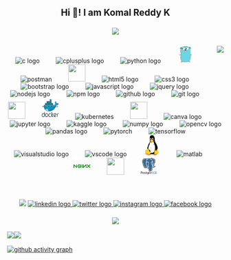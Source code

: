 <h2 align="center">Hi 👋! I am Komal Reddy K </h2> 

###
<p align="center">
<a href="https://github.com/ryo-ma/github-profile-trophy">
  <img width=800 src="https://github-profile-trophy.vercel.app/?username=komalreddy3&column=08"/>
</a>
  
 
</p>


###


<img align="right" height="150" src="https://media.tenor.com/AlUkiGkR2j8AAAAM/new-game-ahagon-umiko-programming.gif"  />

###

<div align="center">
  <img src="https://cdn.jsdelivr.net/gh/devicons/devicon/icons/c/c-original.svg" height="50" alt="c logo"  />
  <img width="30" />
  <img src="https://cdn.jsdelivr.net/gh/devicons/devicon/icons/cplusplus/cplusplus-original.svg" height="50" alt="cplusplus logo"  />
  <img width="30" />
  <img src="https://cdn.jsdelivr.net/gh/devicons/devicon/icons/python/python-original.svg" height="50" alt="python logo"  />
  <img width="30" />
  <img src="https://raw.githubusercontent.com/devicons/devicon/master/icons/go/go-original.svg" alt="go" width="40" height="40"/>
  <img width="30" />
  <img src="https://www.vectorlogo.zone/logos/getpostman/getpostman-icon.svg" alt="postman" width="50" height="50"/>
  <img width="30" />
  <img src='https://cdn.jsdelivr.net/gh/devicons/devicon@latest/icons/opentelemetry/opentelemetry-original.svg' width="40" height="40">
  <img width="30" />
  <img src="https://cdn.jsdelivr.net/gh/devicons/devicon/icons/html5/html5-plain-wordmark.svg" height="50" alt="html5 logo"  />
  <img width="30" />
  <img src="https://cdn.jsdelivr.net/gh/devicons/devicon/icons/css3/css3-plain-wordmark.svg" height="50" alt="css3 logo"  />
  <img width="30" />
  <img src="https://cdn.jsdelivr.net/gh/devicons/devicon/icons/bootstrap/bootstrap-original.svg" height="50" alt="bootstrap logo"  />
  <img width="30" />
  <img src="https://cdn.jsdelivr.net/gh/devicons/devicon/icons/javascript/javascript-original.svg" height="50" alt="javascript logo"  />
  <img width="30" />
  <img src="https://cdn.jsdelivr.net/gh/devicons/devicon/icons/jquery/jquery-original.svg" height="50" alt="jquery logo"  />
  <img width="30" />
  <img src="https://cdn.jsdelivr.net/gh/devicons/devicon/icons/nodejs/nodejs-original.svg" height="50" alt="nodejs logo"  />
  <img width="30" />
  <img src="https://cdn.jsdelivr.net/gh/devicons/devicon/icons/npm/npm-original-wordmark.svg" height="50" alt="npm logo"  />
  <img width="30" />
  <img src="https://cdn.jsdelivr.net/gh/devicons/devicon/icons/github/github-original-wordmark.svg" height="50" alt="github logo"  />
  <img width="30" />
  <img src="https://cdn.jsdelivr.net/gh/devicons/devicon/icons/git/git-original.svg" height="50" alt="git logo"  />
  <img width="30" />
  <img src='https://cdn.jsdelivr.net/gh/devicons/devicon@latest/icons/yaml/yaml-original.svg' width="40" height="40">
  <img width="30" />
  <img src="https://raw.githubusercontent.com/devicons/devicon/master/icons/docker/docker-original-wordmark.svg" alt="docker" width="40" height="50"/>
  <img width="30" />
  <img src="https://www.vectorlogo.zone/logos/kubernetes/kubernetes-icon.svg" alt="kubernetes" width="40" height="40"/>
  <img width="30" />
  <img src='https://cdn.jsdelivr.net/gh/devicons/devicon@latest/icons/helm/helm-original.svg' width="40" height="40">
  <img width="30" />
  <img src="https://cdn.jsdelivr.net/gh/devicons/devicon/icons/canva/canva-original.svg" height="50" alt="canva logo"  />
  <img width="30" />
  <img src="https://cdn.jsdelivr.net/gh/devicons/devicon/icons/jupyter/jupyter-original.svg" height="50" alt="jupyter logo"  />
  <img width="30" />
  <img src="https://cdn.jsdelivr.net/gh/devicons/devicon/icons/kaggle/kaggle-original.svg" height="50" alt="kaggle logo"  />
  <img width="30" />
  <img src="https://cdn.jsdelivr.net/gh/devicons/devicon/icons/numpy/numpy-original.svg" height="50" alt="numpy logo"  />
  <img width="30" />
  <img src="https://cdn.jsdelivr.net/gh/devicons/devicon/icons/opencv/opencv-original.svg" height="50" alt="opencv logo"  />
  <img width="30" />
  <img src="https://cdn.jsdelivr.net/gh/devicons/devicon/icons/pandas/pandas-original.svg" height="50" alt="pandas logo"  />
  <img width="30" />
  <img src="https://www.vectorlogo.zone/logos/pytorch/pytorch-icon.svg" alt="pytorch" width="40" height="50"/>
  <img width="30" />
  <img src="https://www.vectorlogo.zone/logos/tensorflow/tensorflow-icon.svg" alt="tensorflow" width="40" height="40"/>
  <img width="30" />
  <img src="https://cdn.jsdelivr.net/gh/devicons/devicon/icons/visualstudio/visualstudio-plain.svg" height="50" alt="visualstudio logo"  />
  <img width="30" />
  <img src="https://cdn.jsdelivr.net/gh/devicons/devicon/icons/vscode/vscode-original.svg" height="50" alt="vscode logo"  />
  <img width="30" />
  <img src="https://raw.githubusercontent.com/devicons/devicon/master/icons/linux/linux-original.svg" alt="linux" width="40" height="50"/>
  <img width="30" />
  <img src="https://upload.wikimedia.org/wikipedia/commons/2/21/Matlab_Logo.png" alt="matlab" width="40" height="40"/>
  <img width="30" />
  <img src="https://raw.githubusercontent.com/devicons/devicon/master/icons/nginx/nginx-original.svg" alt="nginx" width="40" height="40"/>
  <img width="30" />
  <img src='https://cdn.jsdelivr.net/gh/devicons/devicon@latest/icons/mysql/mysql-original.svg' width="40" height="40">
  <img width="30" />
  <img src="https://raw.githubusercontent.com/devicons/devicon/master/icons/postgresql/postgresql-original-wordmark.svg" alt="postgresql" width="40" height="40"/>
</div>

###

<br clear="both">

<div align="center">
  
  ![](https://komarev.com/ghpvc/?username=komalreddy3&label=Profile%20Visits&color=blue&style=for-the-badge)
  <a href="https://www.linkedin.com/in/komal-reddy-koukuntla-2b9585201/" target="_blank">
    <img src="https://img.shields.io/static/v1?message=LinkedIn&logo=linkedin&label=&color=0077B5&logoColor=white&labelColor=&style=plastic" height="30" alt="linkedin logo"  />
  </a>
  <a href="https://twitter.com/KomalKReddy" target="_blank">
    <img src="https://img.shields.io/static/v1?message=Twitter&logo=twitter&label=&color=1DA1F2&logoColor=white&labelColor=&style=plastic" height="30" alt="twitter logo"  />
  </a>
  <a href="https://www.instagram.com/komalreddyk/" target="_blank">
    <img src="https://img.shields.io/static/v1?message=Instagram&logo=instagram&label=&color=E4405F&logoColor=white&labelColor=&style=plastic" height="30" alt="instagram logo"  />
  </a>
  <a href="https://www.facebook.com/koukuntlakomalreddy/" target="_blank">
    <img src="https://img.shields.io/static/v1?message=Facebook&logo=facebook&label=&color=1877F2&logoColor=white&labelColor=&style=plastic" height="30" alt="facebook logo"  />
  </a>
</div>

###

 <p align="center"> <img src="https://github-contributor-stats.vercel.app/api?username=komalreddy3&combine_all_yearly_contributions=true&limit=5&theme=graywhite&hide_border=true"  /> </p>



<a href="[https://www.adamalston.com/](https://github.com/komalreddy3/komalreddy3)"><img height="137px" src="https://github-readme-stats-sigma-five.vercel.app/api?username=komalreddy3&hide_title=true&hide_border=true&show_icons=true&include_all_commits=true&count_private=true&line_height=21&theme=graywhite" /><!-- wi*quL3fcV --><img height="137px" src="https://github-readme-stats.vercel.app/api/top-langs/?username=komalreddy3&hide=html&hide_title=true&hide_border=true&layout=compact&langs_count=6&exclude_repo=comp426,Redventures-Movie-Quotes&theme=graywhite" /></a>



  


[![github activity graph](https://github-readme-activity-graph.vercel.app/graph?username=komalreddy3&theme=high-contrast)]()

###
